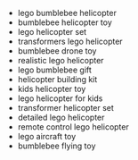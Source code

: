 - lego bumblebee helicopter  
- bumblebee helicopter toy  
- lego helicopter set  
- transformers lego helicopter  
- bumblebee drone toy  
- realistic lego helicopter  
- lego bumblebee gift  
- helicopter building kit  
- kids helicopter toy  
- lego helicopter for kids  
- transformer helicopter set  
- detailed lego helicopter  
- remote control lego helicopter  
- lego aircraft toy  
- bumblebee flying toy